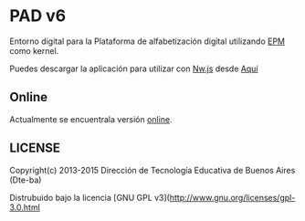 # PAD v6

Entorno digital para la Plataforma de alfabetización digital utilizando [EPM](https://github.com/Dte-ba/epm) como kernel. 

Puedes descargar la aplicación para utilizar con [Nw.js](http://nwjs.io/) desde [Aquí](http://dte-ba.github.io/pad/)

## Online

Actualmente se encuentrala versión [online](http://pad.nticx.net/).

## LICENSE

Copyright(c) 2013-2015 Dirección de Tecnología Educativa de Buenos Aires (Dte-ba)

Distrubuido bajo la licencia [GNU GPL v3](http://www.gnu.org/licenses/gpl-3.0.html